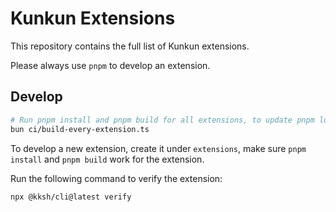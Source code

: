 # Kunkun Extensions

This repository contains the full list of Kunkun extensions.

Please always use `pnpm` to develop an extension.

## Develop

```bash
# Run pnpm install and pnpm build for all extensions, to update pnpm lock file and build all extensions
bun ci/build-every-extension.ts
```

To develop a new extension, create it under `extensions`, make sure `pnpm install` and `pnpm build` work for the extension.

Run the following command to verify the extension:

```bash
npx @kksh/cli@latest verify
```

